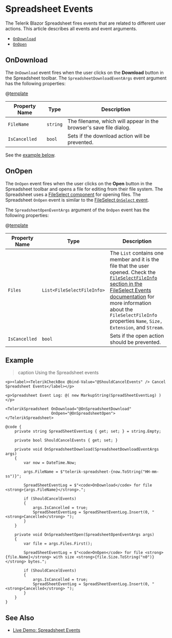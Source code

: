 
# Spreadsheet Events

The Telerik Blazor Spreadsheet fires events that are related to different user actions. This article describes all events and event arguments.

* [`OnDownload`](#ondownload)
* [`OnOpen`](#onopen)

## OnDownload

The `OnDownload` event fires when the user clicks on the **Download** button in the Spreadsheet toolbar. The `SpreadsheetDownloadEventArgs` event argument has the following properties:

@[template](/_contentTemplates/common/parameters-table-styles.md#table-layout)

| Property Name | Type | Description |
| --- | --- | --- |
| `FileName` | `string` | The filename, which will appear in the browser's save file dialog. |
| `IsCancelled` | `bool` | Sets if the download action will be prevented. |

See the [example below](#example).

## OnOpen

The `OnOpen` event fires when the user clicks on the **Open** button in the Spreadsheet toolbar and opens a file for editing from their file system. The Spreadsheet uses a [FileSelect component](slug:fileselect-overview) for opening files. The Spreadsheet `OnOpen` event is similar to the [FileSelect `OnSelect` event](slug:fileselect-events#onselect).

The `SpreadsheetOpenEventArgs` argument of the `OnOpen` event has the following properties:

@[template](/_contentTemplates/common/parameters-table-styles.md#table-layout)

| Property Name | Type | Description |
| --- | --- | --- |
| `Files` | `List<FileSelectFileInfo>` | The `List` contains one member and it is the file that the user opened. Check the [`FileSelectFileInfo` section in the FileSelect Events documentation](slug:fileselect-events#fileselectfileinfo) for more information about the `FileSelectFileInfo` properties `Name`, `Size,` `Extension`, and `Stream`. |
| `IsCancelled` | `bool` | Sets if the open action should be prevented. |

## Example

>caption Using the Spreadsheet events

````RAZOR
<p><label><TelerikCheckBox @bind-Value="@ShouldCancelEvents" /> Cancel Spreadsheet Events</label></p>

<p>Spreadsheet Event Log: @( new MarkupString(SpreadSheetEventLog) )</p>

<TelerikSpreadsheet OnDownload="@OnSpreadsheetDownload"
                    OnOpen="@OnSpreadsheetOpen">
</TelerikSpreadsheet>

@code {
    private string SpreadSheetEventLog { get; set; } = string.Empty;

    private bool ShouldCancelEvents { get; set; }

    private void OnSpreadsheetDownload(SpreadsheetDownloadEventArgs args)
    {
        var now = DateTime.Now;

        args.FileName = $"telerik-spreadsheet-{now.ToString("HH-mm-ss")}";

        SpreadSheetEventLog = $"<code>OnDownload</code> for file <strong>{args.FileName}</strong>.";

        if (ShouldCancelEvents)
        {
            args.IsCancelled = true;
            SpreadSheetEventLog = SpreadSheetEventLog.Insert(0, "<strong>Cancelled</strong> ");
        }
    }

    private void OnSpreadsheetOpen(SpreadsheetOpenEventArgs args)
    {
        var file = args.Files.First();

        SpreadSheetEventLog = $"<code>OnOpen</code> for file <strong>{file.Name}</strong> with size <strong>{file.Size.ToString("n0")}</strong> bytes.";

        if (ShouldCancelEvents)
        {
            args.IsCancelled = true;
            SpreadSheetEventLog = SpreadSheetEventLog.Insert(0, "<strong>Cancelled</strong> ");
        }
    }
}
````

## See Also

* [Live Demo: Spreadsheet Events](https://demos.telerik.com/blazor-ui/spreadsheet/events)
